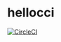 # hellocci

[![CircleCI](https://circleci.com/gh/shigeyacci/hellocci.svg?style=svg)](https://circleci.com/gh/shigeyacci/hellocci)
